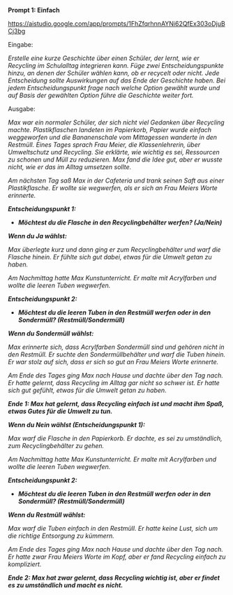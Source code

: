 **Prompt 1: Einfach**

https://aistudio.google.com/app/prompts/1FhZfqrhnnAYNi62QfEx303oDjuBCj3bg

Eingabe:

*Erstelle eine kurze Geschichte über einen Schüler, der lernt, wie er Recycling im Schulalltag integrieren kann. Füge zwei Entscheidungspunkte hinzu, an denen der Schüler wählen kann, ob er recycelt oder nicht. Jede Entscheidung sollte Auswirkungen auf das Ende der Geschichte haben. Bei jedem Entscheidungspunkt frage nach welche Option gewählt wurde und auf Basis der gewählten Option führe die Geschichte weiter fort.*

Ausgabe:

*Max war ein normaler Schüler, der sich nicht viel Gedanken über Recycling machte. Plastikflaschen landeten im Papierkorb, Papier wurde einfach weggeworfen und die Bananenschale vom Mittagessen wanderte in den Restmüll. Eines Tages sprach Frau Meier, die Klassenlehrerin, über Umweltschutz und Recycling. Sie erklärte, wie wichtig es sei, Ressourcen zu schonen und Müll zu reduzieren. Max fand die Idee gut, aber er wusste nicht, wie er das im Alltag umsetzen sollte.*

*Am nächsten Tag saß Max in der Cafeteria und trank seinen Saft aus einer Plastikflasche. Er wollte sie wegwerfen, als er sich an Frau Meiers Worte erinnerte.*

***Entscheidungspunkt 1:***

* ***Möchtest du die Flasche in den Recyclingbehälter werfen? (Ja/Nein)***

***Wenn du Ja wählst:***

*Max überlegte kurz und dann ging er zum Recyclingbehälter und warf die Flasche hinein. Er fühlte sich gut dabei, etwas für die Umwelt getan zu haben.*

*Am Nachmittag hatte Max Kunstunterricht. Er malte mit Acrylfarben und wollte die leeren Tuben wegwerfen.*

***Entscheidungspunkt 2:***

* ***Möchtest du die leeren Tuben in den Restmüll werfen oder in den Sondermüll? (Restmüll/Sondermüll)***

***Wenn du Sondermüll wählst:***

*Max erinnerte sich, dass Acrylfarben Sondermüll sind und gehören nicht in den Restmüll. Er suchte den Sondermüllbehälter und warf die Tuben hinein. Er war stolz auf sich, dass er sich so gut an Frau Meiers Worte erinnerte.*

*Am Ende des Tages ging Max nach Hause und dachte über den Tag nach. Er hatte gelernt, dass Recycling im Alltag gar nicht so schwer ist. Er hatte sich gut gefühlt, etwas für die Umwelt getan zu haben.*

***Ende 1: Max hat gelernt, dass Recycling einfach ist und macht ihm Spaß, etwas Gutes für die Umwelt zu tun.***

***Wenn du Nein wählst (Entscheidungspunkt 1):***

*Max warf die Flasche in den Papierkorb. Er dachte, es sei zu umständlich, zum Recyclingbehälter zu gehen.*

*Am Nachmittag hatte Max Kunstunterricht. Er malte mit Acrylfarben und wollte die leeren Tuben wegwerfen.*

***Entscheidungspunkt 2:***

* ***Möchtest du die leeren Tuben in den Restmüll werfen oder in den Sondermüll? (Restmüll/Sondermüll)***

***Wenn du Restmüll wählst:***

*Max warf die Tuben einfach in den Restmüll. Er hatte keine Lust, sich um die richtige Entsorgung zu kümmern.*

*Am Ende des Tages ging Max nach Hause und dachte über den Tag nach. Er hatte zwar Frau Meiers Worte im Kopf, aber er fand Recycling einfach zu kompliziert.*

***Ende 2: Max hat zwar gelernt, dass Recycling wichtig ist, aber er findet es zu umständlich und macht es nicht.***